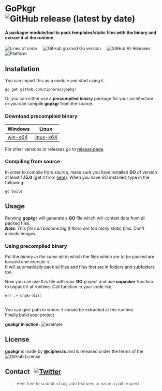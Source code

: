# GoPkgr &nbsp; ![GitHub release (latest by date)](https://img.shields.io/github/v/release/cipheras/gopkgr?style=flat-square&logo=superuser)
#### A packager module/tool to pack templates/static files with the binary and extract it at the runtime.  

![Lines of code ](https://img.shields.io/tokei/lines/github/cipheras/gopkgr?style=flat-square)
&nbsp;&nbsp;&nbsp;&nbsp;![GitHub go.mod Go version](https://img.shields.io/github/go-mod/go-version/cipheras/gopkgr?style=flat-square)
&nbsp;&nbsp;&nbsp;&nbsp;![GitHub All Releases](https://img.shields.io/github/downloads/cipheras/gopkgr/total?style=flat-square)
&nbsp;&nbsp;&nbsp;&nbsp;![Platform](https://img.shields.io/badge/dynamic/json?url=https://jsonkeeper.com/b/L6FD&label=platform&query=platform&style=flat-square&labelColor=grey&color=darkgreen&cacheSeconds=3600)

## Installation
You can import this as a module and start using it.
```
go get github.com/cipheras/gopkgr
```
Or you can either use a **precompiled binary** package for your architecture or you can compile **gopkgr** from the source.

### Download precompiled binary
Windows | Linux
--------|-------
[win-x64](https://github.com/cipheras/gopkgr/releases/download/v1.4.7/gopkgr-win-x64.exe) | [linux-x64](https://github.com/cipheras/gopkgr/releases/download/v1.4.7/gopkgr-linux-x64)

For other versions or releases go to [release page](https://github.com/cipheras/gopkgr/releases).

### Compiling from source
In order to compile from source, make sure you have installed **GO** of version at least **1.15.0** (get it from [here](https://golang.org/doc/install)).
When you have GO installed, type in the following:
```
go build 
```
## Usage
Running **gopkgr** will generate a **GO** file which will contain data from all packed files.
<br>***Note**: This file can become big if there are too many static files. Don't include images.*

### Using precompiled binary
Put the *binary in the same dir* in which the files which are to be packed are located and execute it.
<br>It will automatically pack all files and files that are in folders and subfolders too.

Now you can use this file with your **GO** project and use **unpacker** function to unpack it at runtime. Call function in your code like,
```
err := unpkr(dir)
```
<br>You can give path to where it should be extracted at the runtime. 
<br>Finally build your project.

**gopkgr in action:**
![example](../assets/example.gif?raw=true)

## License
**gopkgr** is made by **@cipheras** and is released under the terms of the &nbsp;![GitHub License](https://img.shields.io/github/license/cipheras/gopkgr?color=darkgreen)

## Contact &nbsp; [![Twitter](https://img.shields.io/twitter/url?style=social&url=https%3A%2F%2Fgithub.com%2Fcipheras%2Fgopkgr&label=Tweet)](https://twitter.com/intent/tweet?text=Hi:&url=https%3A%2F%2Fgithub.com%2Fcipheras%2Fgopkgr)
> Feel free to submit a bug, add features or issue a pull request.
